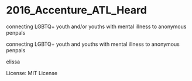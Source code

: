# 2016_Accenture_ATL_Heard
connecting LGBTQ+ youth and/or youths with mental illness to anonymous penpals



connecting LGBTQ+ youth and youths with mental illness to anonymous penpals

elissa

License:
MIT License

